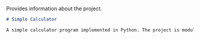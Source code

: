Provides information about the project.

```markdown
# Simple Calculator

A simple calculator program implemented in Python. The project is modular, with separate modules for addition, subtraction, multiplication, and division.